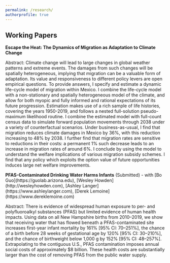 ```yaml
---
permalink: /research/
authorprofile: true
---
```



<h2>Working Papers</h2>
<b>Escape the Heat: The Dynamics of Migration as Adaptation to Climate Change</b>  
  <p>Abstract: Climate change will lead to large changes in global weather patterns
and extreme events. The damages from such changes will be spatially
heterogeneous, implying that migration can be a valuable form of adaptation. Its
value and responsiveness to different policy levers are open empirical questions.
To provide answers, I specify and estimate a dynamic life-cycle model of
migration within Mexico. I combine the life-cycle model with a non-stationary
and spatially heterogeneous model of the climate, and allow for both myopic and
fully informed and rational expectations of its future progression. Estimation
makes use of a rich sample of life histories, covering the years 1950-2019, and
follows a nested full-solution pseudo-maximum likelihood routine. I combine the
estimated model with full-count census data to simulate forward population
movements through 2038 under a variety of counterfactual scenarios. Under
business-as-usual, I find that migration reduces climate damages in Mexico by
36%, with this reduction increasing to 48% by 2038. I further find that migration rates
are sensitive to reductions in their costs: a permanent 1% such decrease
leads to an increase in migration rates of around 6%. I conclude by using the model to understand the welfare implications of various migration subsidy schemes. I find that any policy which exploits the option value of future opportunities induces large net welfare improvements.</p>
<b>PFAS-Contaminated Drinking Water Harms Infants</b> (Submitted) - with [Bo Guo](https://guolab.arizona.edu), [Wesley Howden](http://wesleyhowden.com), [Ashley Langer](https://www.ashleylanger.com), [Derek Lemoine](https://www.dereklemoine.com)  
  <p>Abstract: There is evidence of widespread human exposure to per- and polyfluoroalkyl substances (PFAS) but limited evidence of human health impacts. Using data on all New Hampshire births from 2010–2019, we show that receiving water that has flowed beneath a PFAS-contaminated site increases first-year infant mortality by 161% [95% CI: 70–251%], the chance of a birth before 28 weeks of gestational age by 120% [95% CI: 30–210%], and the chance of birthweight below 1,000 g by 152% [95% CI: 48–257%]. Extrapolating to the contiguous U.S., PFAS contamination imposes annual social costs of approximately $8 billion. These health costs are substantially larger than the cost of removing PFAS from the public water supply.</p>

